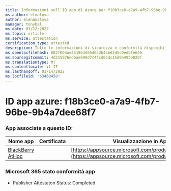 ```yaml
---
title: Informazioni sull'ID app di Azure per f18b3ce0-a7a9-4fb7-96be-9b4a7dee68f7
ms.author: elmalova
author: elenamalova
manager: tonybal
ms.date: 03/12/2022
ms.topic: article
ms.service: attestation
certification_type: attested
description: Tutte le informazioni di sicurezza e conformità disponibili per f18b3ce0-a7a9-4fb7-96be-9b4a7dee68f7.
ms.openlocfilehash: 082f004ae451863d0546c2b4cbd3d5c0edbfe64b
ms.sourcegitcommit: 4d215076edbae690d7c44cd05dc15d0a495b82bf
ms.translationtype: MT
ms.contentlocale: it-IT
ms.lasthandoff: 03/14/2022
ms.locfileid: "63469458"
---
```

# <a name="azure-app-id-f18b3ce0-a7a9-4fb7-96be-9b4a7dee68f7"></a>ID app azure: f18b3ce0-a7a9-4fb7-96be-9b4a7dee68f7


### <a name="apps-associated-with-this-id"></a>App associate a questo ID:
| **Nome app** | **Certificata** | **Visualizzazione in AppSource** |
|--------------|---------------|-----------------------|
| [BlackBerry AtHoc](../forward/WA200003065) |  | [https://appsource.microsoft.com/product/office/WA200003065](https://appsource.microsoft.com/product/office/WA200003065) |

### <a name="microsoft-365-app-compliance-status"></a>Microsoft 365 stato conformità app
- Publisher Attestaton Status: Completed
